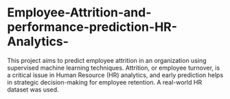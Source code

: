 # Employee-Attrition-and-performance-prediction-HR-Analytics-
This project aims to predict employee attrition in an organization using supervised machine learning techniques. Attrition, or employee turnover, is a critical issue in Human Resource (HR) analytics, and early prediction helps in strategic decision-making for employee retention. A real-world HR dataset was used.
